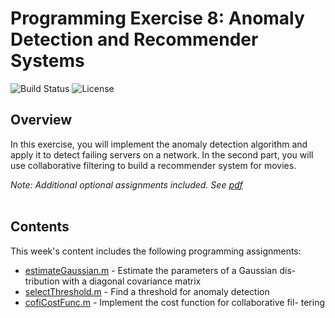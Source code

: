 # Programming Exercise 8: Anomaly Detection and Recommender Systems
![Build Status](https://img.shields.io/badge/build-Stable-green.svg)
![License](https://img.shields.io/badge/license-DO_WHATEVER_YOU_WANT-green.svg)

## Overview
In this exercise, you will implement the anomaly detection algorithm and apply it to detect failing servers on a network. In the second part, you will use collaborative filtering to build a recommender system for movies.

*Note: Additional optional assignments included. See [pdf](https://github.com/chivingtoninc/Coursera-Machine-Learning/blob/master/machine-learning-ex7/ex7.pdf)*
<br/><br/>

## Contents
This week's content includes the following programming assignments:
* [estimateGaussian.m](https://github.com/chivingtoninc/Coursera-Machine-Learning/blob/master/machine-learning-ex8/ex8/estimateGaussian.m) - Estimate the parameters of a Gaussian dis-
tribution with a diagonal covariance matrix
* [selectThreshold.m](https://github.com/chivingtoninc/Coursera-Machine-Learning/blob/master/machine-learning-ex8/ex8/selectThreshold.m) - Find a threshold for anomaly detection
* [cofiCostFunc.m](https://github.com/chivingtoninc/Coursera-Machine-Learning/blob/master/machine-learning-ex8/ex8/cofiCostFunc.m) - Implement the cost function for collaborative fil-
tering
